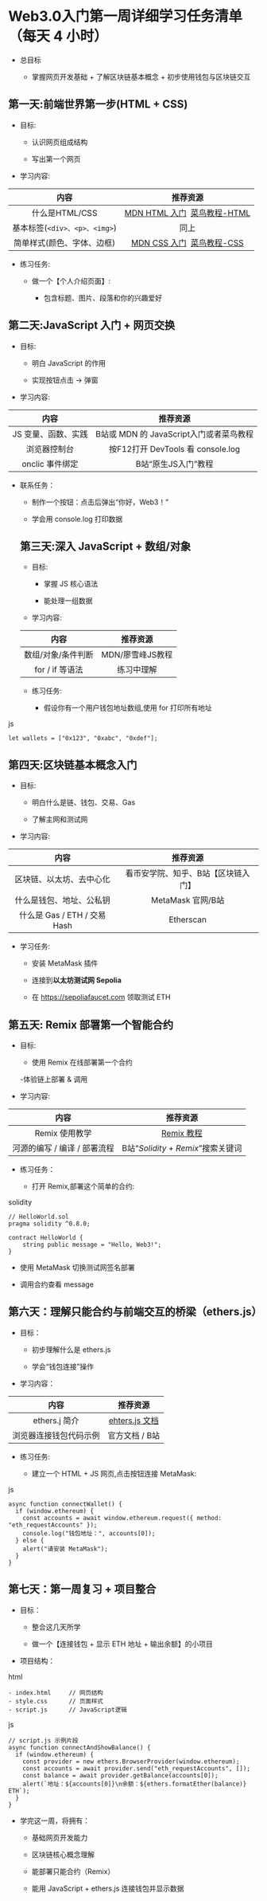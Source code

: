# Web3.0入门第一周详细学习任务清单（每天 4 小时）

- 总目标

  - 掌握网页开发基础 + 了解区块链基本概念 + 初步使用钱包与区块链交互
 
## 第一天:前端世界第一步(HTML + CSS)

- 目标:

  - 认识网页组成结构
 
  - 写出第一个网页
 
- 学习内容:

|内容|推荐资源|
|:---:|:---:|
|什么是HTML/CSS|[MDN HTML 入门](https://developer.mozilla.org/zh-CN/docs/Learn/HTML/Introduction_to_HTML)&nbsp;&nbsp;[菜鸟教程-HTML](https://www.runoob.com/html/html-tutorial.html)|
|基本标签(`<div>、<p>、<img>`)|同上|
|简单样式(颜色、字体、边框)|[MDN CSS 入门](https://developer.mozilla.org/zh-CN/docs/Learn/CSS)&nbsp;&nbsp;[菜鸟教程-CSS](https://www.runoob.com/css/css-tutorial.html)|

- 练习任务:

  - 做一个【个人介绍页面】:
 
    - 包含标题、图片、段落和你的兴趣爱好
   
## 第二天:JavaScript 入门 + 网页交换

- 目标:

  - 明白 JavaScript 的作用
 
  - 实现按钮点击 → 弹窗
 
- 学习内容:

|内容|推荐资源|
|:---:|:---:|
|JS 变量、函数、实践|B站或 MDN 的 JavaScript入门或者菜鸟教程|
|浏览器控制台|按F12打开 DevTools 看 console.log|
|onclic 事件绑定|B站“原生JS入门”教程|

- 联系任务：

  - 制作一个按钮：点击后弹出“你好，Web3！”
 
  - 学会用 console.log 打印数据
 
  ## 第三天:深入 JavaScript + 数组/对象

  - 目标:
 
    - 掌握 JS 核心语法
   
    - 能处理一组数据
   
  - 学习内容:
 
  |内容|推荐资源|
  |:---:|:---:|
  |数组/对象/条件判断|MDN/廖雪峰JS教程|
  |for / if 等语法|练习中理解|

  - 练习任务:
 
    - 假设你有一个用户钱包地址数组,使用 for 打印所有地址
   
js
```
let wallets = ["0x123", "0xabc", "0xdef"];
```

## 第四天:区块链基本概念入门

- 目标:

  - 明白什么是链、钱包、交易、Gas
 
  - 了解主网和测试网
 
- 学习内容:

|内容|推荐资源|
|:---:|:---:|
|区块链、以太坊、去中心化|看币安学院、知乎、B站【区块链入门】|
|什么是钱包、地址、公私钥|MetaMask  官网/B站|
|什么是 Gas / ETH / 交易Hash|Etherscan|

- 学习任务:

  - 安装 MetaMask 插件
 
  - 连接到**以太坊测试网 Sepolia**
 
  - 在 https://sepoliafaucet.com 领取测试 ETH
 
## 第五天: Remix 部署第一个智能合约

- 目标:

  - 使用 Remix 在线部署第一个合约
 
  -体验链上部署 & 调用

- 学习内容:

|内容|推荐资源|
|:---:|:---:|
|Remix 使用教学|[Remix 教程](https://remix.ethereum.org)|
|河源的编写 / 编译 / 部署流程|B站“*Solidity* + *Remix*”搜索关键词|

- 练习任务：

  - 打开 Remix,部署这个简单的合约:

solidity

```
// HelloWorld.sol
pragma solidity ^0.8.0;

contract HelloWorld {
    string public message = "Hello, Web3!";
}
```

  - 使用 MetaMask 切换测试网签名部署

  - 调用合约查看 message

## 第六天：理解只能合约与前端交互的桥梁（ethers.js）

- 目标：
  - 初步理解什么是 ethers.js
 
  - 学会“钱包连接”操作
 
- 学习内容：

|内容|推荐资源|
|:---:|:---:|
|ethers.j 简介|[ehters.js 文档](https://docs.ethers.org/v6/)|
|浏览器连接钱包代码示例|官方文档 / B站|

- 练习任务:

  - 建立一个 HTML + JS 网页,点击按钮连接 MetaMask:
 
js

```
async function connectWallet() {
  if (window.ethereum) {
    const accounts = await window.ethereum.request({ method: "eth_requestAccounts" });
    console.log("钱包地址：", accounts[0]);
  } else {
    alert("请安装 MetaMask");
  }
}
```

## 第七天：第一周复习 + 项目整合

- 目标：

  - 整合这几天所学
 
  - 做一个【连接钱包 + 显示 ETH 地址 + 输出余额】的小项目
 
- 项目结构：

html

```
- index.html     // 网页结构
- style.css      // 页面样式
- script.js      // JavaScript逻辑
```

js

```
// script.js 示例片段
async function connectAndShowBalance() {
  if (window.ethereum) {
    const provider = new ethers.BrowserProvider(window.ethereum);
    const accounts = await provider.send("eth_requestAccounts", []);
    const balance = await provider.getBalance(accounts[0]);
    alert(`地址：${accounts[0]}\n余额：${ethers.formatEther(balance)} ETH`);
  }
}
```

- 学完这一周，将拥有：

  - 基础网页开发能力
 
  - 区块链核心概念理解
 
  - 能部署只能合约（Remix）
 
  - 能用 JavaScript + ethers.js 连接钱包并显示数据
